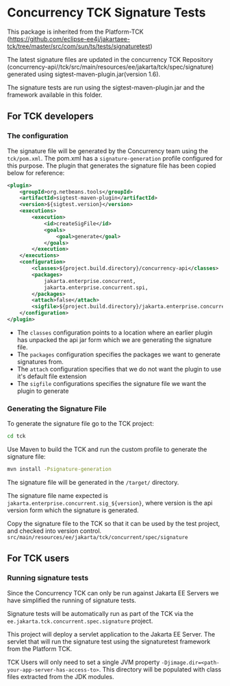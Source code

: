 # Concurrency TCK Signature Tests

This package is inherited from the Platform-TCK (https://github.com/eclipse-ee4j/jakartaee-tck/tree/master/src/com/sun/ts/tests/signaturetest)

The latest signature files are updated in the concurrency TCK Repository 
(concurrency-api//tck/src/main/resources/ee/jakarta/tck/spec/signature) 
generated using sigtest-maven-plugin.jar(version 1.6).

The signature tests are run using the sigtest-maven-plugin.jar and the framework available in this folder.

## For TCK developers

### The configuration

The signature file will be generated by the Concurrency team using the `tck/pom.xml`. 
The pom.xml has a `signature-generation` profile configured for this purpose.
The plugin that generates the signature file has been copied below for reference:


```xml
<plugin>
	<groupId>org.netbeans.tools</groupId>
	<artifactId>sigtest-maven-plugin</artifactId>
	<version>${sigtest.version}</version>
	<executions>
		<execution>
			<id>createSigFile</id>
			<goals>
				<goal>generate</goal>
			</goals>
		</execution>
	</executions>
	<configuration>
		<classes>${project.build.directory}/concurrency-api</classes>
		<packages>
			jakarta.enterprise.concurrent,
			jakarta.enterprise.concurrent.spi,
		</packages>
		<attach>false</attach>
		<sigfile>${project.build.directory}/jakarta.enterprise.concurrent.sig_${version}</sigfile>
	</configuration>
</plugin>
```

- The `classes` configuration points to a location where an earlier plugin has unpacked the api jar form which we are generating the signature file.
- The `packages` configuration specifies the packages we want to generate signatures from. 
- The `attach` configuration specifies that we do not want the plugin to use it's default file extension
- The `sigfile` configurations specifies the signature file we want the plugin to generate

### Generating the Signature File

To generate the signature file go to the TCK project:

```sh
cd tck
```

Use Maven to build the TCK and run the custom profile to generate the signature file:

```sh
mvn install -Psignature-generation
```

The signature file will be generated in the `/target/` directory.

The signature file name expected is `jakarta.enterprise.concurrent.sig_${version}`, where version is the api version form which the signature is generated.

Copy the signature file to the TCK so that it can be used by the test project, and checked into version control.
`src/main/resources/ee/jakarta/tck/concurrent/spec/signature`

## For TCK users

### Running signature tests

Since the Concurrency TCK can only be run against Jakarta EE Servers we have simplified the running of signature tests.

Signature tests will be automatically run as part of the TCK via the `ee.jakarta.tck.concurrent.spec.signature` project. 

This project will deploy a servlet application to the Jakarta EE Server. 
The servlet that will run the signature test using the signaturetest framework from the Platform TCK.

TCK Users will only need to set a single JVM property `-Djimage.dir=<path-your-app-server-has-access-to>`.
This directory will be populated with class files extracted from the JDK modules.